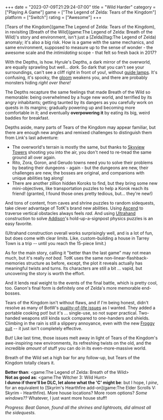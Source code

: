 +++
date = "2023-07-09T21:29:24-07:00"
title = "Wild Harder"
category = ["Playing A Game"]
game = ["The Legend of Zelda: Tears of the Kingdom"]
platform = ["Switch"]
rating = ["Awesome"]
+++

[Tears of the Kingdom](game:The Legend of Zelda: Tears of the Kingdom), in revisiting [Breath of the Wild](game:The Legend of Zelda: Breath of the Wild)'s story and environment, isn't just a [Zelda](tag:The Legend of Zelda) anomaly; it's also a big risk.  How is a game with the same mechanics, and same environment, supposed to measure up to the sense of wonder - the awesome scale and the <i>intimidating</i> scope - that felt so fresh back in 2017?

With the Depths, is how.  Hyrule's Depths, a dark mirror of the overworld, are equally sprawling but well... <i>dark</i>.  So dark that you can't see your surroundings, can't see a cliff right in front of you!, without <a href="https://zeldawiki.wiki/wiki/Brightbloom_Seed">guide lamps</a>.  It's confusing, it's spooky, the <a href="https://zeldawiki.wiki/wiki/Gloom">gloom</a> weakens you, and there are probably monsters hiding <i>right over there!</i>

The Depths recapture the same feelings that made Breath of the Wild so memorable: being overwhelmed by a huge new world, and terrified by its angry inhabitants; getting taunted by its dangers as you carefully work on quests in its margins; gradually powering up and becoming more comfortable in it; and eventually <b>overpowering it</b> by eating its big, weird baddies for breakfast.

Depths aside, many parts of Tears of the Kingdom may appear familiar, but there are enough new angles and remixed challenges to distinguish them from Link's last adventure:

* The overworld's terrain is mostly the same, but thanks to <a href="https://zeldawiki.wiki/wiki/Skyview_Tower">Skyview Towers</a> shooting you into the air, you don't need to re-tread the same ground all over again.
* Rito, Zora, Goron, and Gerudo towns need you to solve their problems by beating their dungeons - again - but the dungeons are new, their challenges are new, the bosses are original, and companions with unique abilities tag along!
* There are another zillion hidden Koroks to find, but they bring some new mini-objectives, like transportation puzzles to help a Korok reach its friend! (granted, I found those ones pretty tedious, but... they're new!)

And tons of content, from caves and shrine puzzles to random sidequests, take clever advantage of TotK's brand new abilities.  Using <a href="https://zeldawiki.wiki/wiki/Ascend">Ascend</a> to traverse vertical obstacles always feels <i>rad</i>.  And using <a href="https://zeldawiki.wiki/wiki/Ultrahand">Ultrahand</a> construction to solve <a href="https://zeldawiki.wiki/wiki/Addison">Addison</a>'s hold-up-a-signpost physics puzzles is an easy favorite.

(Ultrahand construction overall works surprisingly well, and is a lot of fun, but does come with clear limits.  Like, custom-building a house in Tarrey Town is a trip -- until you reach the 15-piece limit.)

As for the main story, calling it "better than the last game" may not mean much, but it's really <i>not bad</i>.  TotK uses the same non-linear-flashback-memories structure as before, except, the plot it reveals actually has meaningful twists and turns.  Its characters are still a bit ... vapid, but uncovering the story is worth the effort.

And it lends real weight to the events of the final battle, which is pretty cool, too.  Ganon's final form is definitely one of Zelda's more memorable end-bosses.

Tears of the Kingdom isn't without flaws, and if I'm being honest, didn't resolve as many of BotW's [quality-of-life issues](%site.BaseURL%2019/02/10/a-familiar-legend/) as I wanted.  They added a portable cooking pot! but it's ... single-use, so not super practical.  Two-handed weapons still kinda suck compared to one-handers and shields.  Climbing in the rain is still a slippery annoyance, even with the new <a href="https://zeldawiki.wiki/wiki/Froggy_Sleeve">Froggy suit</a> -- it just isn't completely effective.

But!  Like last time, those issues melt away in light of Tears of the Kingdom's awe-inspiring new environments, its refreshing twists on the old, and the incredible <i>amount</i> of stuff you can do in its even-more-massive world.

Breath of the Wild set a high bar for any follow-up, but Tears of the Kingdom totally clears it.

<b>Better than</b>: <game:The Legend of Zelda: Breath of the Wild>  
<b>Not as good as</b>: <game:The Witcher 3: Wild Hunt>  
<b>I dunno if there'll be DLC, let alone what the 'C' might be</b>: but I hope, I <i>pine</i>, for an equivalent to [Skyrim's Hearthfire add-on](game:The Elder Scrolls V: Skyrim - Hearthfire).  More house locations?  More room options?  <i>Some windows??</i>  Whatever, I just want more house stuff!

<i>Progress: Beat Ganon, found all the shrines and lightroots, did almost all the sidequests.</i>
